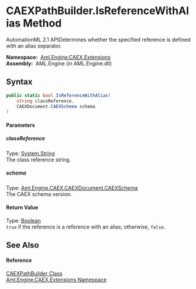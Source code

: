 CAEXPathBuilder.IsReferenceWithAlias Method
===========================================
AutomationML 2.1 APIDetermines whether the specified reference is defined with an alias separator.

  **Namespace:**  [Aml.Engine.CAEX.Extensions][1]  
  **Assembly:**  AML.Engine (in AML.Engine.dll)

Syntax
------

```csharp
public static bool IsReferenceWithAlias(
	string classReference,
	CAEXDocument.CAEXSchema schema
)
```

#### Parameters

##### *classReference*
Type: [System.String][2]  
The class reference string.

##### *schema*
Type: [Aml.Engine.CAEX.CAEXDocument.CAEXSchema][3]  
The CAEX schema version.

#### Return Value
Type: [Boolean][4]  
`true` if the reference is a reference with an alias; otherwise, `false`. 

See Also
--------

#### Reference
[CAEXPathBuilder Class][5]  
[Aml.Engine.CAEX.Extensions Namespace][1]  

[1]: ../README.md
[2]: https://docs.microsoft.com/dotnet/api/system.string
[3]: ../../Aml.Engine.CAEX/CAEXDocument_CAEXSchema/README.md
[4]: https://docs.microsoft.com/dotnet/api/system.boolean
[5]: README.md
[6]: https://www.automationml.org
[7]: ../../icons/logoShade.png